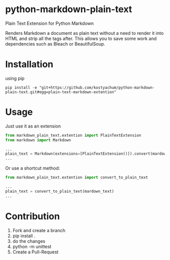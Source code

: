 # python-markdown-plain-text
Plain Text Extension for Python Markdown

Renders Markdown a document as plain text without a need to render it into HTML and strip all the tags after. This allows you to save some work and dependencies such as Bleach or BeautifulSoup.



# Installation

using pip

```
pip install -e "git+https://github.com/kostyachum/python-markdown-plain-text.git#egg=plain-text-markdown-extention"
```


# Usage
Just use it as an extension
```python
from markdown_plain_text.extention import PlainTextExtension
from markdown import Markdown

...
plain_text = Markdown(extensions=[PlainTextExtension()]).convert(mardown_text)
...

```


Or use a shortcut method:
```python
from markdown_plain_text.extention import convert_to_plain_text

...
plain_text = convert_to_plain_text(mardown_text)
...

```


# Contribution

1. Fork and create a branch
2. pip install .
3. do the changes
4. python -m unittest
5. Create a Pull-Request
